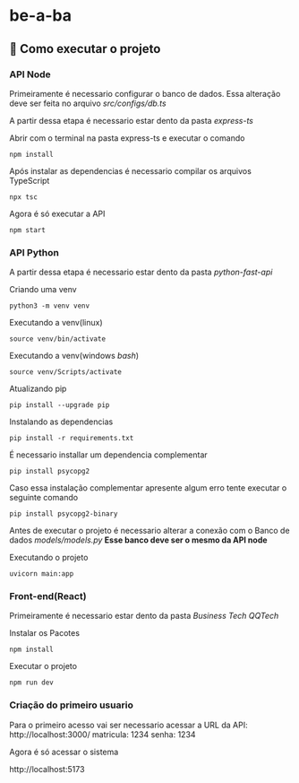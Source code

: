 # be-a-ba

## 🚀 Como executar o projeto

### API Node

Primeiramente é necessario configurar o banco de dados.
Essa alteração deve ser feita no arquivo *src/configs/db.ts*

A partir dessa etapa é necessario estar dento da pasta *express-ts*

Abrir com o terminal na pasta express-ts e executar o comando

`npm install`

Após instalar as dependencias é necessario compilar os arquivos TypeScript

`npx tsc`

Agora é só executar a API

`npm start`


### API Python

A partir dessa etapa é necessario estar dento da pasta *python-fast-api*

Criando uma venv

`python3 -m venv venv`

Executando a venv(linux)

`source venv/bin/activate`

Executando a venv(windows *bash*)

`source venv/Scripts/activate`

Atualizando pip

`pip install --upgrade pip`

Instalando as dependencias

`pip install -r requirements.txt`

É necessario installar um dependencia complementar

`pip install psycopg2`

Caso essa instalação complementar apresente algum erro tente executar o seguinte comando

`pip install psycopg2-binary`


Antes de executar o projeto é necessario alterar a conexão com o Banco de dados *models/models.py*
**Esse banco deve ser o mesmo da API node**

Executando o projeto

`uvicorn main:app`


### Front-end(React)

Primeiramente é necessario estar dento da pasta *Business Tech QQTech*

Instalar os Pacotes

`npm install`

Executar o projeto

`npm run dev`

### Criação do primeiro usuario

Para o primeiro acesso vai ser necessario acessar a URL da API: http://localhost:3000/
matricula: 1234
senha: 1234

Agora é só acessar o sistema

http://localhost:5173